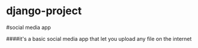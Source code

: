 # django-project
#social media app

####it's a basic social media app that let you upload any file on the internet
